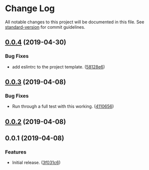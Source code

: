 # Change Log

All notable changes to this project will be documented in this file. See [standard-version](https://github.com/conventional-changelog/standard-version) for commit guidelines.

## [0.0.4](https://github.com/pluginplay/create-cep-project/compare/v0.0.3...v0.0.4) (2019-04-30)


### Bug Fixes

* add eslintrc to the project template. ([58128e6](https://github.com/pluginplay/create-cep-project/commit/58128e6))



## [0.0.3](https://github.com/pluginplay/create-cep-project/compare/v0.0.2...v0.0.3) (2019-04-08)


### Bug Fixes

* Run through a full test with this working. ([4110656](https://github.com/pluginplay/create-cep-project/commit/4110656))



## [0.0.2](https://github.com/pluginplay/create-cep-project/compare/v0.0.1...v0.0.2) (2019-04-08)



## 0.0.1 (2019-04-08)


### Features

* Initial release. ([3f031c6](https://github.com/pluginplay/create-cep-project/commit/3f031c6))
